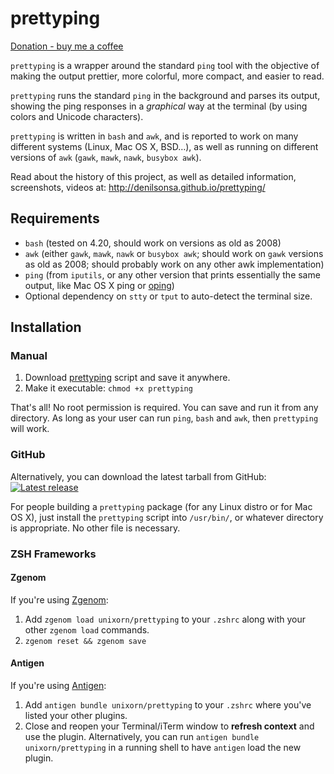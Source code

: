 # prettyping

[Donation - buy me a coffee](https://denilson.sa.nom.br/donate.html)

`prettyping` is a wrapper around the standard `ping` tool with the objective of
making the output prettier, more colorful, more compact, and easier to read.

`prettyping` runs the standard `ping` in the background and parses its output,
showing the ping responses in a *graphical* way at the terminal (by using
colors and Unicode characters).

`prettyping` is written in `bash` and `awk`, and is reported to work on many
different systems (Linux, Mac OS X, BSD…), as well as running on different
versions of `awk` (`gawk`, `mawk`, `nawk`, `busybox awk`).

Read about the history of this project, as well as detailed information,
screenshots, videos at: <http://denilsonsa.github.io/prettyping/>

## Requirements

* `bash` (tested on 4.20, should work on versions as old as 2008)
* `awk` (either `gawk`, `mawk`, `nawk` or `busybox awk`; should work on `gawk`
   versions as old as 2008; should probably work on any other awk
   implementation)
* `ping` (from `iputils`, or any other version that prints essentially the same
   output, like Mac OS X ping or [oping][])
* Optional dependency on `stty` or `tput` to auto-detect the terminal size.

## Installation

### Manual

1. Download [prettyping][] script and save it anywhere.
2. Make it executable: `chmod +x prettyping`

That's all! No root permission is required. You can save and run it from any
directory. As long as your user can run `ping`, `bash` and `awk`, then
`prettyping` will work.

### GitHub

Alternatively, you can download the latest tarball from GitHub: [![Latest release](https://img.shields.io/github/release/denilsonsa/prettyping.svg)](https://github.com/denilsonsa/prettyping/releases/latest)

For people building a `prettyping` package (for any Linux distro or for Mac OS X), just install the `prettyping` script into `/usr/bin/`, or whatever
directory is appropriate. No other file is necessary.

### ZSH Frameworks

#### Zgenom

If you're using [Zgenom](https://github.com/jandamm/zgenom):

1. Add `zgenom load unixorn/prettyping` to your `.zshrc` along with your other `zgenom load` commands.
2. `zgenom reset && zgenom save`

#### Antigen

If you're using [Antigen](https://github.com/zsh-users/antigen):

1. Add `antigen bundle unixorn/prettyping` to your `.zshrc` where you've listed your other plugins.
2. Close and reopen your Terminal/iTerm window to **refresh context** and use the plugin. Alternatively, you can run `antigen bundle unixorn/prettyping` in a running shell to have `antigen` load the new plugin.

[oping]: http://verplant.org/liboping/
[prettyping]: https://raw.githubusercontent.com/denilsonsa/prettyping/master/prettyping
